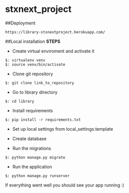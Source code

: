 # stxnext_project
##Deployment
```
https://library-stxnextproject.herokuapp.com/
```
##Local installation
**STEPS**
* Create virtual enviroment and activate it
```
$: virtualenv venv
$: source venv/bin/activate
```
* Clone git repository
```
$: git clone link_to_repository
```
* Go to library directory
```
$: cd library
```
* Install requirements
```
$: pip install -r requirements.txt
```
* Set up local settings from local_settings.template

* Create database

* Run the migrations
```
$: python manage.py migrate
```
* Run the application
```
$: python manage.py runserver
```
If everything went well you should see your app running :)